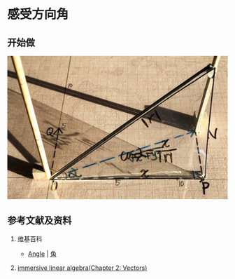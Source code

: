 # 感受方向角

## 开始做

![](/images/线性代数/向量/感受方向角/1a1.jpg)

## 参考文献及资料

1. 维基百科
	- [Angle](https://en.wikipedia.org/wiki/Angle) | [角](https://zh.wikipedia.org/wiki/%E8%A7%92) 

2. [immersive linear algebra(Chapter 2: Vectors)](http://immersivemath.com/ila/ch02_vectors/ch02.html)